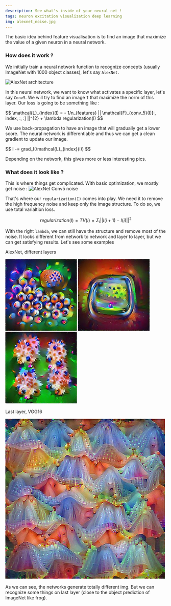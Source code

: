 ```yaml
---
description: See what's inside of your neural net !
tags: neuron excitation visualization deep learning
img: alexnet_noise.jpg
---
```


The basic idea behind feature visualisation is to find an image that maximize the value of a given neuron in a neural network.

### How does it work ? 

We initially train a neural network function to recognize concepts (usually ImageNet with 1000 object classes), let's say `AlexNet`.

![AlexNet architecture]({{site.baseurl}}/assets/img/alexnet_archi.png)

In this neural network, we want to know what activates a specific layer, let's say `Conv5`. We will try to find an image `I` that maximize the norm of this layer.
Our loss is going to be something like : 

<div>
$$ \mathcal{L}_{index}(I) = -  1/n_{features} || \mathcal{F}_{conv_5}(I)[:, index, :, :] ||^{2} + \lambda  regularization(I) $$
</div>

We use back-propagation to have an image that will gradually get a lower score.
The neural network is differentiable and thus we can get a clean gradient to update our image.

<div>
$$ I -= grad_I(\mathcal{L}_{index}(I)) $$
</div>

Depending on the network, this gives more or less interesting pics.


### What does it look like ?

This is where things get complicated. With basic optimization, we mostly get noise : 
![AlexNet Conv5 noise]({{site.baseurl}}/assets/img/alexnet_noise.jpg)


That's where our `regularization(I)` comes into play. We need it to remove the high frequency noise and keep only the image structure. To do so, we use total varialtion loss.

$$ regularization(I) = TV(I) = \Sigma_i ||I(i+1) - I(i)||^2 $$

With the right `lambda`, we can still have the structure and remove most of the noise.
It looks different from network to network and layer to layer, but we can get satisfying results.
Let's see some examples


AlexNet, different layers


![AlexNet Conv5 layer 100](https://raw.githubusercontent.com/AdMoR/neural-styles/master/images/LayerExcitationLoss_alexnet_1_15_2048_0.0005.jpg)
![AlexNet FC3 neuron 100](https://raw.githubusercontent.com/AdMoR/neural-styles/master/images/LayerExcitationLoss_alexnet_1_18_2048_0.0005.jpg)
![AlexNet ](https://raw.githubusercontent.com/AdMoR/neural-styles/master/images/LayerExcitationLoss_alexnet_1_34_2048_0.0005.jpg)

Last layer, VGG16


![VGG16 FC3 neuron 100](https://raw.githubusercontent.com/AdMoR/neural-styles/master/images/LayerExcitationLoss_vgg16_-1_4_2048_0.1_0.0005.jpg)


As we can see, the networks generate totally different img. But we can recognize some things on last layer (close to the object prediction of ImageNet like frog).


